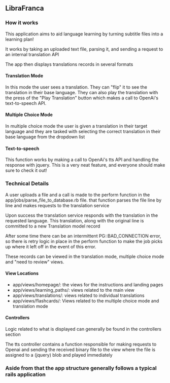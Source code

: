 <h2> 
  LibraFranca
</h2>
<h3> How it works </h3>
<div class = "container mt-3">
  
  <p> This application aims to aid language learning by turning subtitle files into a learning plan!  </p>
  
  <p> It works by taking an uploaded text file, parsing it, and sending a request to an internal translation API</p>
  
  <p> The app then displays translations records in several formats</p>
  </div>
<h4> Translation Mode </h4>
<div class= "container mt-4" >
  <p>
    In this mode the user sees a translation. They can "flip" it to see the translation in their base language. They can also play the translation with the press of the "Play Translation" button which makes a call to OpenAi's text-to-speech API.
    </p>
</div>

<h4> Multiple Choice Mode </h4>
<div class= "container mt-4" >
  <p>
    In multiple choice mode the user is given a translation in their target language and they are tasked with selecting the correct translation in their base language from the dropdown list
    </p>
</div>
<h4> Text-to-speech </h4>
<div class= "container mt-4" >
  <p>
    This function works by making a call to OpenAi's tts API and handling the response with jquery. This is a very neat feature, and everyone should make sure to check it out!
    </p>
</div>

<h3> Technical Details </h3>

<p>  A user uploads a file and  a call is made to the perform function in the app/jobs/parse_file_to_database.rb file. that function parses the file line by line and makes requests to the translation service </p>

<p> Upon success the translation service responds with the translation in the requested language. This translation, along with the original line is committed to a new Translation model record</p>


 <p> After some time there can be an intermittent PG::BAD_CONNECTION error, so there is retry logic in place in the perform function to make the job picks up where it left off in the event of this error. </p>

These records can be viewed in the translation mode, multiple choice mode and "need to review" views. 

<h4> View Locations </h4>

<ul>

<li> app/views/homepage/: the views for the instructions and landing pages </li>

<li> app/views/learning_paths/: views related to the main view </li>

<li>app/views/translations/: views related to individual translations </li>
<li> app/views/flashcards/: Views related to the multiple choice mode and translation mode </li>
  
</ul>

<h4> Controllers </h4>
<p> Logic related to what is displayed can generally be found in the controllers section </p>

<p> The tts controller contains a function responsible for making requests to Openai and sending the received binary file to the view where the file is assigned to a (jquery) blob and played immediately </p>

<h3>
<p> Aside from that the app structure generally follows a typical rails application <p>
</h3>
